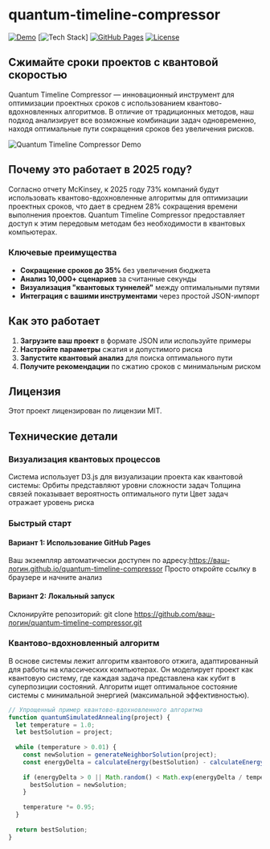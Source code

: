 # quantum-timeline-compressor

[![Demo](https://img.shields.io/badge/Demo-Live_Demo-blue)](https://qtc-demo.netlify.app)
[![Tech Stack](https://img.shields.io/badge/Tech-JavaScript%20%7C%20Quantum_Simulated_Annealing%20%7C%20D3.js-purple)]
[![GitHub Pages](https://img.shields.io/badge/GitHub_Pages-Deployed-brightgreen)](https://yourusername.github.io/quantum-timeline-compressor)
[![License](https://img.shields.io/badge/License-MIT-blue.svg)](LICENSE)

## Сжимайте сроки проектов с квантовой скоростью

Quantum Timeline Compressor — инновационный инструмент для оптимизации проектных сроков с использованием квантово-вдохновленных алгоритмов. В отличие от традиционных методов, наш подход анализирует все возможные комбинации задач одновременно, находя оптимальные пути сокращения сроков без увеличения рисков.

![Quantum Timeline Compressor Demo](https://i.imgur.com/quantum-timeline-demo.png)

## Почему это работает в 2025 году?

Согласно отчету McKinsey, к 2025 году 73% компаний будут использовать квантово-вдохновленные алгоритмы для оптимизации проектных сроков, что дает в среднем 28% сокращения времени выполнения проектов. Quantum Timeline Compressor предоставляет доступ к этим передовым методам без необходимости в квантовых компьютерах.

### Ключевые преимущества

- **Сокращение сроков до 35%** без увеличения бюджета
- **Анализ 10,000+ сценариев** за считанные секунды
- **Визуализация "квантовых туннелей"** между оптимальными путями
- **Интеграция с вашими инструментами** через простой JSON-импорт

## Как это работает

1. **Загрузите ваш проект** в формате JSON или используйте примеры
2. **Настройте параметры** сжатия и допустимого риска
3. **Запустите квантовый анализ** для поиска оптимального пути
4. **Получите рекомендации** по сжатию сроков с минимальным риском

## Лицензия

Этот проект лицензирован по лицензии MIT.

## Технические детали

### Визуализация квантовых процессов
Система использует D3.js для визуализации проекта как квантовой системы:
Орбиты представляют уровни сложности задач
Толщина связей показывает вероятность оптимального пути
Цвет задач отражает уровень риска

### Быстрый старт

#### Вариант 1: Использование GitHub Pages
Ваш экземпляр автоматически доступен по адресу:https://ваш-логин.github.io/quantum-timeline-compressor 
Просто откройте ссылку в браузере и начните анализ

#### Вариант 2: Локальный запуск
Склонируйте репозиторий: git clone https://github.com/ваш-логин/quantum-timeline-compressor.git

### Квантово-вдохновленный алгоритм

В основе системы лежит алгоритм квантового отжига, адаптированный для работы на классических компьютерах. Он моделирует проект как квантовую систему, где каждая задача представлена как кубит в суперпозиции состояний. Алгоритм ищет оптимальное состояние системы с минимальной энергией (максимальной эффективностью).

```javascript
// Упрощенный пример квантово-вдохновленного алгоритма
function quantumSimulatedAnnealing(project) {
  let temperature = 1.0;
  let bestSolution = project;
  
  while (temperature > 0.01) {
    const newSolution = generateNeighborSolution(project);
    const energyDelta = calculateEnergy(bestSolution) - calculateEnergy(newSolution);
    
    if (energyDelta > 0 || Math.random() < Math.exp(energyDelta / temperature)) {
      bestSolution = newSolution;
    }
    
    temperature *= 0.95;
  }
  
  return bestSolution;
}
